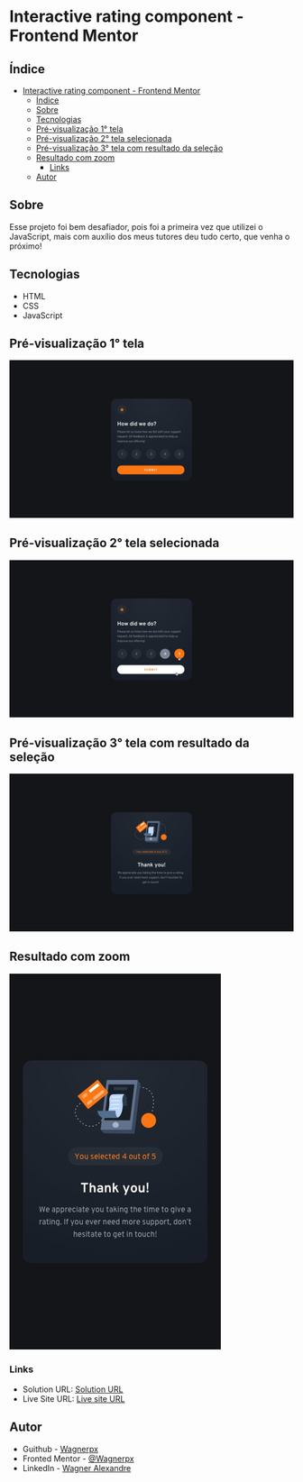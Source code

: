 # Interactive rating component - Frontend Mentor

## Índice

- [Interactive rating component - Frontend Mentor](#interactive-rating-component---frontend-mentor)
  - [Índice](#índice)
  - [Sobre](#sobre)
  - [Tecnologias](#tecnologias)
  - [Pré-visualização 1° tela](#pré-visualização-1-tela)
  - [Pré-visualização 2° tela selecionada](#pré-visualização-2-tela-selecionada)
  - [Pré-visualização 3° tela com resultado da seleção](#pré-visualização-3-tela-com-resultado-da-seleção)
  - [Resultado com zoom](#resultado-com-zoom)
    - [Links](#links)
  - [Autor](#autor)


## Sobre

Esse projeto foi bem desafiador, pois foi a primeira vez que utilizei o JavaScript, mais com auxílio dos meus tutores deu tudo certo, que venha o próximo!

## Tecnologias

- HTML
- CSS
- JavaScript

## Pré-visualização 1° tela

![](src/images/desktop.jpg)

## Pré-visualização 2° tela selecionada

![](src/images/active-states.jpg)

## Pré-visualização 3° tela com resultado da seleção

![](src/images/desktop-thank-you-state.jpg)

## Resultado com zoom

![](src/images/mobile-thank-you-state.jpg)

### Links

- Solution URL: [Solution URL](https://www.frontendmentor.io/solutions/interactive-rating-component-frontend-mentor-OYQ51qXabs)
- Live Site URL: [Live site URL](https://wagnerpx.github.io/Interactive-rating-component/)

## Autor

- Guithub - [Wagnerpx](https://github.com/wagnerpx)
- Fronted Mentor - [@Wagnerpx](https://www.frontendmentor.io/profile/wagnerpx)
- LinkedIn - [Wagner Alexandre](https://www.linkedin.com/in/wagnerpx/)